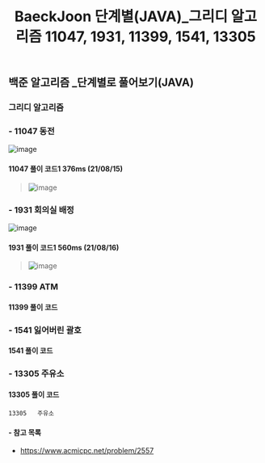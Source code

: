﻿---
layout: single
title: "BaeckJoon 단계별(JAVA)_그리디 알고리즘 11047, 1931, 11399, 1541, 13305"
read_time: true
categories: 
 - BaeckJoon 
tags: 
 - Algorithm
 - BaeckJoon 
last_modified_at: '2021-08-14 19:35:00 +0800'
toc: true
toc_sticky: true
toc_label: 목차
---
## 백준 알고리즘 _단계별로 풀어보기(JAVA)
### 그리디 알고리즘
### - 11047 동전
![image](https://user-images.githubusercontent.com/66898243/129481631-ba3f6e2b-c9d7-46a3-ae85-5efc0afb175e.png)

#### 11047 풀이 코드1 376ms (21/08/15)
>  ![image](https://user-images.githubusercontent.com/66898243/129481891-63d4aa9a-b4b3-4fa4-925c-b9ffcc374409.png)

### - 1931 회의실 배정
![image](https://user-images.githubusercontent.com/66898243/129582416-5f5ba442-734c-4452-81dd-a990abee40af.png)

#### 1931 풀이 코드1 560ms (21/08/16)
>  ![image](https://user-images.githubusercontent.com/66898243/129583819-6e267806-4ade-40a8-a06b-e49f15d56e1c.png)


### - 11399 ATM

#### 11399 풀이 코드
>

### - 1541 잃어버린 괄호

#### 1541 풀이 코드
>

### - 13305 주유소

#### 13305 풀이 코드
>


	13305	주유소
#### - 참고 목록
- https://www.acmicpc.net/problem/2557

